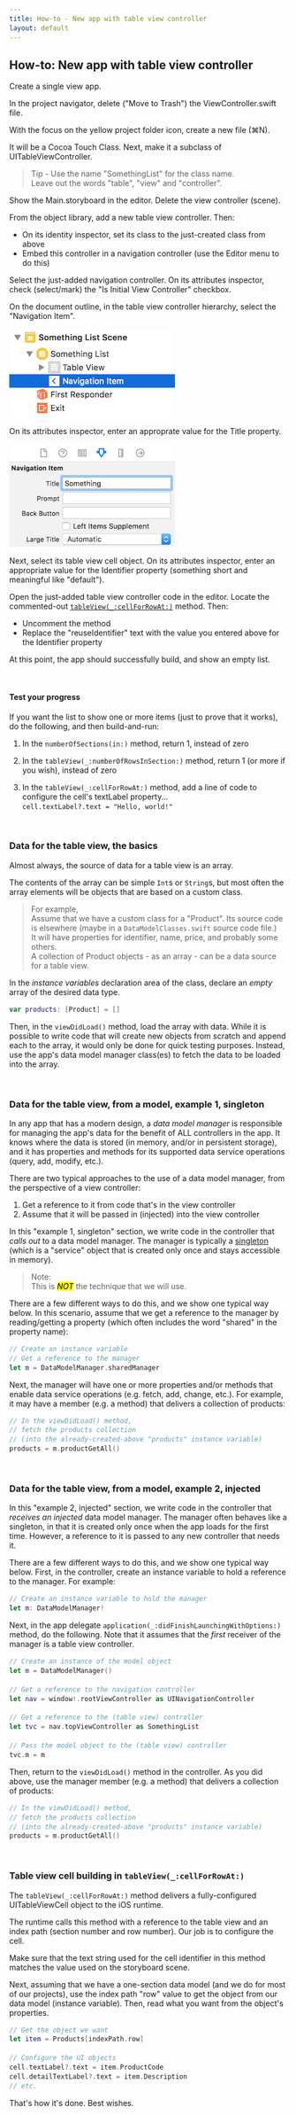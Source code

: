 ```yaml
---
title: How-to - New app with table view controller
layout: default
---
```


## How-to: New app with table view controller

Create a single view app.

In the project navigator, delete ("Move to Trash") the ViewController.swift file.

With the focus on the yellow project folder icon, create a new file (&#8984;N).  

It will be a Cocoa Touch Class. Next, make it a subclass of UITableViewController.  

> Tip - Use the name "SomethingList" for the class name.  
> Leave out the words "table", "view" and "controller".

Show the Main.storyboard in the editor. Delete the view controller (scene). 

From the object library, add a new table view controller. Then:
* On its identity inspector, set its class to the just-created class from above
* Embed this controller in a navigation controller (use the Editor menu to do this)

Select the just-added navigation controller. On its attributes inspector, check (select/mark) the "Is Initial View Controller" checkbox.

On the document outline, in the table view controller hierarchy, select the "Navigation Item". 

<img class="border1" src="images/new-tvc-nav-item.png" alt="List">

On its attributes inspector, enter an approprate value for the Title property.

<img class="border1" src="images/new-tvc-nav-item-title.png" alt="List">

Next, select its table view cell object. On its attributes inspector, enter an appropriate value for the Identifier property (something short and meaningful like "default"). 

Open the just-added table view controller code in the editor. Locate the commented-out [`tableView(_:cellForRowAt:)`](https://developer.apple.com/documentation/uikit/uitableviewdatasource/1614861-tableview) method. Then: 
* Uncomment the method
* Replace the "reuseIdentifier" text with the value you entered above for the Identifier property 

At this point, the app should successfully build, and show an empty list. 

<br>

#### Test your progress

If you want the list to show one or more items (just to prove that it works), do the following, and then build-and-run:

1. In the `numberOfSections(in:)` method, return 1, instead of zero

2. In the `tableView(_:numberOfRowsInSection:)` method, return 1 (or more if you wish), instead of zero

3. In the `tableView(_:cellForRowAt:)` method, add a line of code to configure the cell's textLabel property...  
`cell.textLabel?.text = "Hello, world!"`

<br>

### Data for the table view, the basics

Almost always, the source of data for a table view is an array. 

The contents of the array can be simple `Int`s or `String`s, but most often the array elements will be objects that are based on a custom class. 

> For example,  
> Assume that we have a custom class for a "Product". Its source code is elsewhere (maybe in a `DataModelClasses.swift` source code file.)  
> It will have properties for identifier, name, price, and probably some others.  
> A collection of Product objects - as an array - can be a data source for a table view.

In the *instance variables* declaration area of the class, declare an *empty* array of the desired data type. 

```swift
var products: [Product] = []
```

Then, in the `viewDidLoad()` method, load the array with data. While it is possible to write code that will create new objects from scratch and append each to the array, it would only be done for quick testing purposes. Instead, use the app's data model manager class(es) to fetch the data to be loaded into the array. 

<br>

### Data for the table view, from a model, example 1, singleton

In any app that has a modern design, a *data model manager* is responsible for managing the app's data for the benefit of ALL controllers in the app. It knows where the data is stored (in memory, and/or in persistent storage), and it has properties and methods for its supported data service operations (query, add, modify, etc.). 

There are two typical approaches to the use of a data model manager, from the perspective of a view controller: 
1. Get a reference to it from code that's in the view controller
2. Assume that it will be passed in (injected) into the view controller

In this "example 1, singleton" section, we write code in the controller that *calls out* to a data model manager. The manager is typically a [singleton](https://en.wikipedia.org/wiki/Singleton_pattern) (which is a "service" object that is created only once and stays accessible in memory). 

> Note:  
> This is <mark>*NOT*</mark> the technique that we will use. 

There are a few different ways to do this, and we show one typical way below. In this scenario, assume that we get a reference to the manager by reading/getting a property (which often includes the word "shared" in the property name):

```swift
// Create an instance variable
// Get a reference to the manager
let m = DataModelManager.sharedManager
```

Next, the manager will have one or more properties and/or methods that enable data service operations (e.g. fetch, add, change, etc.). For example, it may have a member (e.g. a method) that delivers a collection of products:

```swift
// In the viewDidLoad() method,
// fetch the products collection
// (into the already-created-above "products" instance variable)
products = m.productGetAll()
```

<br>

### Data for the table view, from a model, example 2, injected

In this "example 2, injected" section, we write code in the controller that *receives an injected* data model manager. The manager often behaves like a singleton, in that it is created only once when the app loads for the first time. However, a reference to it is passed to any new controller that needs it. 

There are a few different ways to do this, and we show one typical way below. First, in the controller, create an instance variable to hold a reference to the manager. For example:

```swift
// Create an instance variable to hold the manager
let m: DataModelManager!
```

Next, in the app delegate `application(_:didFinishLaunchingWithOptions:)` method, do the following. Note that it assumes that the *first* receiver of the manager is a table view controller.

```swift
// Create an instance of the model object
let m = DataModelManager()

// Get a reference to the navigation controller
let nav = window!.rootViewController as UINavigationController

// Get a reference to the (table view) controller
let tvc = nav.topViewController as SomethingList

// Pass the model object to the (table view) controller
tvc.m = m
```

Then, return to the `viewDidLoad()` method in the controller. As you did above, use the manager member (e.g. a method) that delivers a collection of products:

```swift
// In the viewDidLoad() method,
// fetch the products collection
// (into the already-created-above "products" instance variable)
products = m.productGetAll()
```

<br>

### Table view cell building in `tableView(_:cellForRowAt:)` 

The `tableView(_:cellForRowAt:)` method delivers a fully-configured UITableViewCell object to the iOS runtime. 

The runtime calls this method with a reference to the table view and an index path (section number and row number). Our job is to configure the cell. 

Make sure that the text string used for the cell identifier in this method matches the value used on the storyboard scene. 

Next, assuming that we have a one-section data model (and we do for most of our projects), use the index path "row" value to get the object from our data model (instance variable). Then, read what you want from the object's properties.

```swift
// Get the object we want
let item = Products[indexPath.row]

// Configure the UI objects
cell.textLabel?.text = item.ProductCode
cell.detailTextLabel?.text = item.Description
// etc.
```

That's how it's done. Best wishes.

<br>
